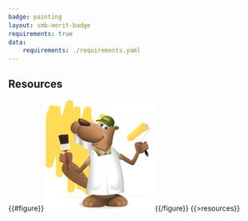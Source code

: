 ```yaml
---
badge: painting
layout: smb-merit-badge
requirements: true
data:
    requirements: ./requirements.yaml
---
```


## Resources

{{#figure}}<img src="painting-bucky.jpg" class="W(100%)" />{{/figure}}
{{>resources}}
